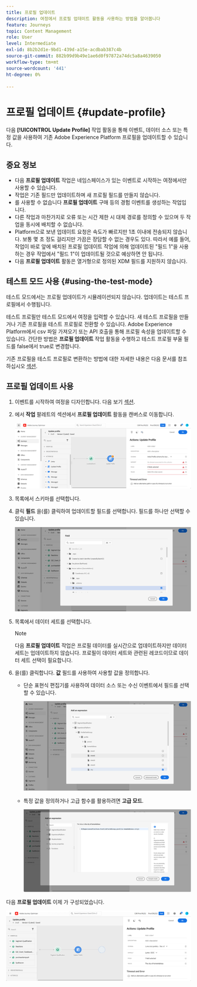 ```yaml
---
title: 프로필 업데이트
description: 여정에서 프로필 업데이트 활동을 사용하는 방법을 알아봅니다
feature: Journeys
topic: Content Management
role: User
level: Intermediate
exl-id: 8b2b2d1e-9bd1-439d-a15e-acdbab387c4b
source-git-commit: 882b99d9b49e1ae6d0f97872a74dc5a8a4639050
workflow-type: tm+mt
source-wordcount: '441'
ht-degree: 0%

---
```


# 프로필 업데이트 {#update-profile}

다음 **[!UICONTROL Update Profile]** 작업 활동을 통해 이벤트, 데이터 소스 또는 특정 값을 사용하여 기존 Adobe Experience Platform 프로필을 업데이트할 수 있습니다.

## 중요 정보

* 다음 **프로필 업데이트** 작업은 네임스페이스가 있는 이벤트로 시작하는 여정에서만 사용할 수 있습니다.
* 작업은 기존 필드만 업데이트하며 새 프로필 필드를 만들지 않습니다.
* 를 사용할 수 없습니다 **프로필 업데이트** 구매 등의 경험 이벤트를 생성하는 작업입니다.
* 다른 작업과 마찬가지로 오류 또는 시간 제한 시 대체 경로를 정의할 수 있으며 두 작업을 동시에 배치할 수 없습니다.
* Platform으로 보낸 업데이트 요청은 속도가 빠르지만 1초 이내에 전송되지 않습니다. 보통 몇 초 정도 걸리지만 가끔은 장담할 수 없는 경우도 있다. 따라서 예를 들어, 작업이 바로 앞에 배치된 프로필 업데이트 작업에 의해 업데이트된 &quot;필드 1&quot;을 사용하는 경우 작업에서 &quot;필드 1&quot;이 업데이트될 것으로 예상하면 안 됩니다.
* 다음 **프로필 업데이트** 활동은 열거형으로 정의된 XDM 필드를 지원하지 않습니다.

## 테스트 모드 사용 {#using-the-test-mode}

테스트 모드에서는 프로필 업데이트가 시뮬레이션되지 않습니다. 업데이트는 테스트 프로필에서 수행됩니다.

테스트 프로필만 테스트 모드에서 여정을 입력할 수 있습니다. 새 테스트 프로필을 만들거나 기존 프로필을 테스트 프로필로 전환할 수 있습니다. Adobe Experience Platform에서 csv 파일 가져오기 또는 API 호출을 통해 프로필 속성을 업데이트할 수 있습니다. 간단한 방법은 **프로필 업데이트** 작업 활동을 수행하고 테스트 프로필 부울 필드를 false에서 true로 변경합니다.

기존 프로필을 테스트 프로필로 변환하는 방법에 대한 자세한 내용은 다음 문서를 참조하십시오 [섹션](../building-journeys/creating-test-profiles.md#create-test-profiles-csv).

## 프로필 업데이트 사용

1. 이벤트를 시작하여 여정을 디자인합니다. 다음 보기 [섹션](../building-journeys/journey.md).

1. 에서 **작업** 팔레트의 섹션에서 **프로필 업데이트** 활동을 캔버스로 이동합니다.

   ![](assets/profileupdate0.png)

1. 목록에서 스키마를 선택합니다.

1. 클릭 **필드** 을(를) 클릭하여 업데이트할 필드를 선택합니다. 필드를 하나만 선택할 수 있습니다.

   ![](assets/profileupdate2.png)

1. 목록에서 데이터 세트를 선택합니다.

   >[!NOTE]
   >
   >다음 **프로필 업데이트** 작업은 프로필 데이터를 실시간으로 업데이트하지만 데이터 세트는 업데이트하지 않습니다. 프로필이 데이터 세트와 관련된 레코드이므로 데이터 세트 선택이 필요합니다.

1. 을(를) 클릭합니다. **값** 필드를 사용하여 사용할 값을 정의합니다.

   * 단순 표현식 편집기를 사용하여 데이터 소스 또는 수신 이벤트에서 필드를 선택할 수 있습니다.

      ![](assets/profileupdate4.png)

   * 특정 값을 정의하거나 고급 함수를 활용하려면 **고급 모드**.

      ![](assets/profileupdate3.png)

다음 **프로필 업데이트** 이제 가 구성되었습니다.

![](assets/profileupdate1.png)
